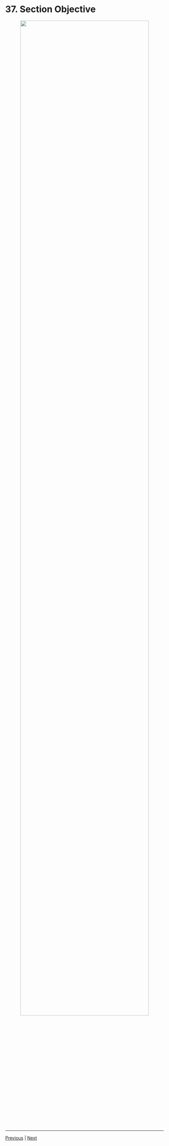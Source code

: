 # 37. Section Objective

<p align="center" >
    <img src="https://rfpga.s3.us-west-1.amazonaws.com/Develop-Discord-Bots-in-Nodejs_Complete-Course-in-2023/images/37_Section-Objective.png" width="90%" > 
</p> 



---

[Previous](./36_The-Next-Step.md) | [Next](./38_Course-n-Code-Update-2023.md)
